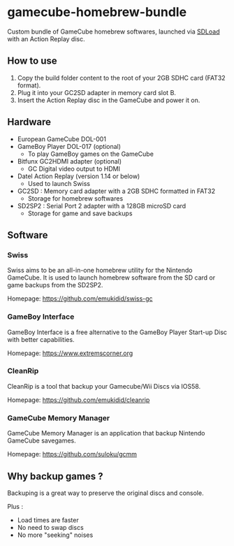 # gamecube-homebrew-bundle

Custom bundle of GameCube homebrew softwares, launched via [SDLoad](https://www.gc-forever.com/wiki/index.php?title=SDLoad) with an Action Replay disc.

## How to use

1. Copy the build folder content to the root of your 2GB SDHC card (FAT32 format).
2. Plug it into your GC2SD adapter in memory card slot B.
3. Insert the Action Replay disc in the GameCube and power it on.

## Hardware

* European GameCube DOL-001
* GameBoy Player DOL-017 (optional)
  * To play GameBoy games on the GameCube
* Bitfunx GC2HDMI adapter (optional)
  * GC Digital video output to HDMI
* Datel Action Replay (version 1.14 or below)
  * Used to launch Swiss
* GC2SD : Memory card adapter with a 2GB SDHC formatted in FAT32
  * Storage for homebrew softwares
* SD2SP2 : Serial Port 2 adapter with a 128GB microSD card
  * Storage for game and save backups

## Software

### Swiss

Swiss aims to be an all-in-one homebrew utility for the Nintendo GameCube. It is used to launch homebrew software from the SD card or game backups from the SD2SP2.

Homepage: https://github.com/emukidid/swiss-gc

### GameBoy Interface

GameBoy Interface is a free alternative to the GameBoy Player Start-up Disc with better capabilities.

Homepage: https://www.extremscorner.org

### CleanRip

CleanRip is a tool that backup your Gamecube/Wii Discs via IOS58.

Homepage: https://github.com/emukidid/cleanrip

### GameCube Memory Manager

GameCube Memory Manager is an application that backup Nintendo GameCube savegames.

Homepage: https://github.com/suloku/gcmm

## Why backup games ?

Backuping is a great way to preserve the original discs and console. 

Plus :
* Load times are faster
* No need to swap discs
* No more "seeking" noises